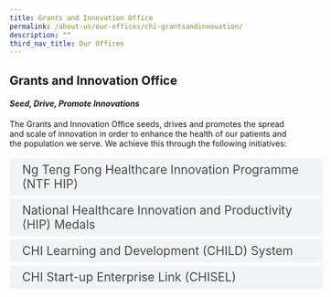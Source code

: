 ```yaml
---
title: Grants and Innovation Office
permalink: /about-us/our-offices/chi-grantsandinnovation/
description: ""
third_nav_title: Our Offices
---
```

<h2>Grants and Innovation Office</h2>
<h4><em>Seed, Drive, Promote Innovations</em></h4>
The Grants and Innovation Office seeds, drives and promotes the spread and scale of innovation in order to enhance the health of our patients and the population we serve. We achieve this through the following initiatives:<br><br>

<style>
.button {
  background-color: white;
  cursor: pointer;
  padding: 5px;
  width: 100%;
  border: none;
  text-align: left;
  outline: none;
  font-size: 20px;
  transition: 0.4s;
}

.panel {
  padding: 0 18px;
  display: none;
  background-color: white;
  overflow: hidden;
}

img {
  width: 150px;
  height: 180px;
}

.active,
.button:hover {
  background-color: white;
}

input {
  display: none;
}

label {
  position: relative;
  display: block;
  padding: 8px 22px;
  margin: 0 0 5px 0;
  cursor: pointer;
  background: #F0F4F6;
  border-radius: 3px;
  width: 100%;
  color: #484848;
  transition: height 0.4s;
  font-size: 1.5em;
}

label:hover {
  background: #BD2D37;
  color: #FFF;
}

.accordion-content {
  padding: 10px 0px 30px 30px;
  margin: 0 0 1px 0;
  border-radius: 3px;
	font-size: 1.25em;
	line-height: 2.2rem;
}

input + label::before {
  content: url("https://d33wubrfki0l68.cloudfront.net/2726d99e678e7823e23532634fdd6e83dfe96a99/c39dd/images/chevron-down.svg");
  font-weight: 400;
  font-size: 1.25em;
  line-height: 1.1rem;
  padding: 0;
  position: absolute;
  right: 0.5rem;
  top: 50%;
  transform: translateY(-50%);
  transition: transform 0.4s ease-in-out;
}

input:checked + label::before {
  content: url("https://d33wubrfki0l68.cloudfront.net/7468164d2fc2ad4fdea648e6cf2de622c2f70892/1819b/images/chevron-up.svg");
  transform: translateY(-50%) rotateZ(180deg);
}

input + label + .accordion-content {
  display: none;
}

input:checked + label + .accordion-content {
  display: block;
}

th, td {
  border-style: hidden;
}
</style>

<div>
	<input id="title1" type="checkbox"><label for="title1">	Ng Teng Fong Healthcare Innovation Programme (NTF HIP)   </label>
	<div class="accordion-content">
	<div class="para">A $52 million funding lever to seed and capitalise healthcare innovation towards building leadership, and transforming the workforce in care redesign, IT and automation, and job redesign.
</div>
	</div>
	<input id="title2" type="checkbox"><label for="title2">National Healthcare Innovation and Productivity (HIP) Medals </label>
	<div class="accordion-content">
	<div class="para">Organised by CHI, and sponsored by MOH, the National HIP Medals is a prestigious, national-level award that recognises local healthcare and community care institutions that have demonstrated thought leadership through bringing about health and social change, as well as the implementation of innovative, productivity projects. The Medals provides recognition in 3 award categories: Care Redesign; Automation, IT and Robotics Innovation; and Workforce Transformation.
</div>
	</div>
		</div>
<div>		
<input id="title3" type="checkbox"><label for="title3">CHI Learning and Development (CHILD) System</label>
	<div class="accordion-content">
	<div class="para">A national Knowledge Management (KM) solution funded by MOH to provide a central repository for healthcare institutions, industry players and academia to accelerate the sharing, exchange and co-creation of knowledge, as well as the development of emerging ideas. 
</div>
	</div>
<div>	
<input id="title4" type="checkbox"><label for="title4">CHI Start-up Enterprise Link (CHISEL)</label>
	<div class="accordion-content">
	<div class="para">CHISEL is an end-to-end framework that converges healthcare needs and solutions to leapfrog the transition from market-ready status, to fit-for-mainstream use.<br><br>
Within the community, CHISEL bridges the health x social care ecosystems to bring about innovations that support digital Communities of Care.
</div>
	</div></div></div>